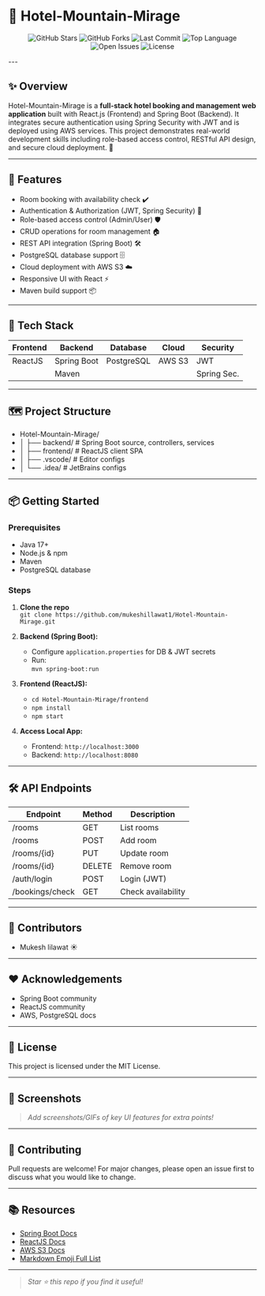 # 🏨 Hotel-Mountain-Mirage

<p align="center">
  <img src="https://img.shields.io/github/stars/mukeshlilawat1/Hotel-Mountain-Mirage?style=social" alt="GitHub Stars" />
  <img src="https://img.shields.io/github/forks/mukeshlilawat1/Hotel-Mountain-Mirage?style=social" alt="GitHub Forks" />
  <img src="https://img.shields.io/github/last-commit/mukeshlilawat1/Hotel-Mountain-Mirage" alt="Last Commit" />
  <img src="https://img.shields.io/github/languages/top/mukeshlilawat1/Hotel-Mountain-Mirage" alt="Top Language" />
  <img src="https://img.shields.io/github/issues/mukeshlilawat1/Hotel-Mountain-Mirage" alt="Open Issues" />
  <img src="https://img.shields.io/github/LICENSE/mukeshlilawat/Hotel-Mountain-Mirage" alt="License" />
</p>
---

## ✨ Overview

Hotel-Mountain-Mirage is a **full-stack hotel booking and management web application** built with React.js (Frontend) and Spring Boot (Backend). It integrates secure authentication using Spring Security with JWT and is deployed using AWS services. This project demonstrates real-world development skills including role-based access control, RESTful API design, and secure cloud deployment. 🌄

---

## 🚀 Features

- Room booking with availability check ✔️
- Authentication & Authorization (JWT, Spring Security) 🔐
- Role-based access control (Admin/User) 🛡️
- CRUD operations for room management 🏠
- REST API integration (Spring Boot) 🛠️
- PostgreSQL database support 🗄️
- Cloud deployment with AWS S3 ☁️
- Responsive UI with React ⚡
- Maven build support 📦

---

## 🧩 Tech Stack

| Frontend   | Backend      | Database   | Cloud    | Security    |
|------------|-------------|------------|----------|-------------|
| ReactJS    | Spring Boot | PostgreSQL | AWS S3   | JWT         |
|            | Maven       |            |          | Spring Sec. |

---

## 🗺️ Project Structure
- Hotel-Mountain-Mirage/
- │ ├── backend/ # Spring Boot source, controllers, services
- │ ├── frontend/ # ReactJS client SPA
- │ ├── .vscode/ # Editor configs
- │ └── .idea/ # JetBrains configs


---

## 📦 Getting Started

### Prerequisites

- Java 17+
- Node.js & npm
- Maven
- PostgreSQL database

### Steps

1. **Clone the repo**  
   `git clone https://github.com/mukeshillawat1/Hotel-Mountain-Mirage.git`  

2. **Backend (Spring Boot):**  
   - Configure `application.properties` for DB & JWT secrets  
   - Run:  
     `mvn spring-boot:run`

3. **Frontend (ReactJS):**  
   - `cd Hotel-Mountain-Mirage/frontend`
   - `npm install`
   - `npm start`

4. **Access Local App:**  
   - Frontend: `http://localhost:3000`  
   - Backend: `http://localhost:8080`  

---

## 🛠️ API Endpoints

| Endpoint           | Method | Description         |
|--------------------|--------|--------------------|
| /rooms             | GET    | List rooms         |
| /rooms             | POST   | Add room           |
| /rooms/{id}        | PUT    | Update room        |
| /rooms/{id}        | DELETE | Remove room        |
| /auth/login        | POST   | Login (JWT)        |
| /bookings/check    | GET    | Check availability |

---

## 👤 Contributors

- Mukesh lilawat ☀️

---

## ❤️ Acknowledgements

- Spring Boot community
- ReactJS community
- AWS, PostgreSQL docs

---

## 📄 License

This project is licensed under the MIT License.

---

## 🎉 Screenshots

> _Add screenshots/GIFs of key UI features for extra points!_

---

## 🤝 Contributing

Pull requests are welcome! For major changes, please open an issue first to discuss what you would like to change.

---

## 📚 Resources

- [Spring Boot Docs](https://spring.io/projects/spring-boot)
- [ReactJS Docs](https://reactjs.org/)
- [AWS S3 Docs](https://docs.aws.amazon.com/s3/)
- [Markdown Emoji Full List](https://gist.github.com/rxaviers/7360908)

---

> _Star ⭐ this repo if you find it useful!_


  

